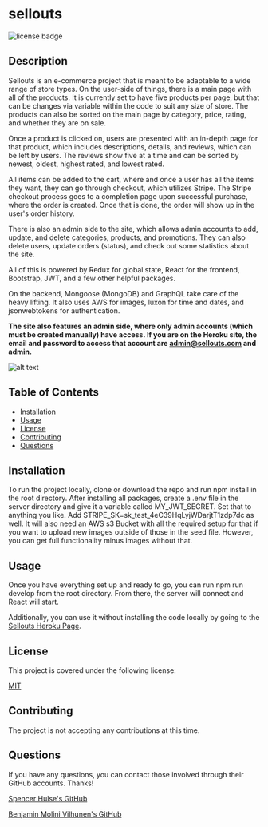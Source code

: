 # sellouts

![license badge](https://img.shields.io/badge/license-MIT-brightgreen)

## Description

Sellouts is an e-commerce project that is meant to be adaptable to a wide range of store types. On the user-side of things, there is a main page with all of the products. It is currently set to have five products per page, but that can be changes via variable within the code to suit any size of store. The products can also be sorted on the main page by category, price, rating, and whether they are on sale.

Once a product is clicked on, users are presented with an in-depth page for that product, which includes descriptions, details, and reviews, which can be left by users. The reviews show five at a time and can be sorted by newest, oldest, highest rated, and lowest rated.

All items can be added to the cart, where and once a user has all the items they want, they can go through checkout, which utilizes Stripe. The Stripe checkout process goes to a completion page upon successful purchase, where the order is created. Once that is done, the order will show up in the user's order history.

There is also an admin side to the site, which allows admin accounts to add, update, and delete categories, products, and promotions. They can also delete users, update orders (status), and check out some statistics about the site.

All of this is powered by Redux for global state, React for the frontend, Bootstrap, JWT, and a few other helpful packages.

On the backend, Mongoose (MongoDB) and GraphQL take care of the heavy lifting. It also uses AWS for images, luxon for time and dates, and jsonwebtokens for authentication.

**The site also features an admin side, where only admin accounts (which must be created manually) have access. If you are on the Heroku site, the email and password to access that account are admin@sellouts.com and admin.**

![alt text](./assets/nsense.png)

## Table of Contents

- [Installation](#installation)
- [Usage](#usage)
- [License](#license)
- [Contributing](#contributing)
- [Questions](#questions)

## Installation

To run the project locally, clone or download the repo and run npm install in the root directory. After installing all packages, create a .env file in the server directory and give it a variable called MY_JWT_SECRET. Set that to anything you like. Add STRIPE_SK=sk_test_4eC39HqLyjWDarjtT1zdp7dc as well. It will also need an AWS s3 Bucket with all the required setup for that if you want to upload new images outside of those in the seed file. However, you can get full functionality minus images without that.

## Usage

Once you have everything set up and ready to go, you can run npm run develop from the root directory. From there, the server will connect and React will start.

Additionally, you can use it without installing the code locally by going to the [Sellouts Heroku Page](https://sellouts.herokuapp.com/).

## License

This project is covered under the following license:

[MIT](https://www.mit.edu/~amini/LICENSE.md)

## Contributing

The project is not accepting any contributions at this time.

## Questions

If you have any questions, you can contact those involved through their GitHub accounts. Thanks!

[Spencer Hulse's GitHub](https://github.com/SpencerHulse)

[Benjamin Molini Vilhunen's GitHub](https://github.com/D1sl)
